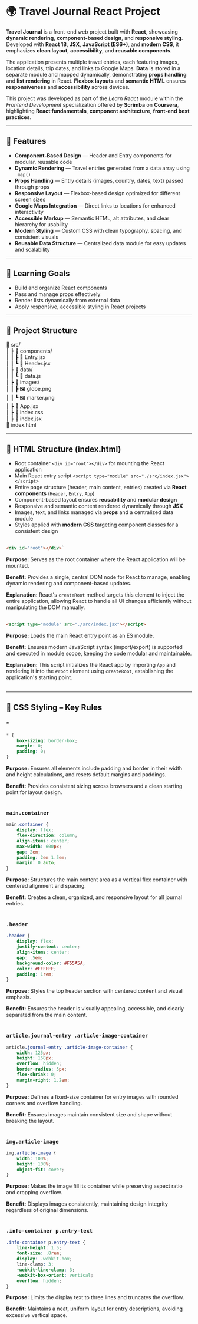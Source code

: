 # 🌍 Travel Journal React Project

**Travel Journal** is a front-end web project built with **React**, showcasing **dynamic rendering**, **component-based design**, and **responsive styling**. Developed with **React 18**, **JSX**, **JavaScript (ES6+)**, and **modern CSS**, it emphasizes **clean layout**, **accessibility**, and **reusable components**.

The application presents multiple travel entries, each featuring images, location details, trip dates, and links to Google Maps. **Data** is stored in a separate module and mapped dynamically, demonstrating **props handling** and **list rendering** in React. **Flexbox layouts** and **semantic HTML** ensures **responsiveness** and **accessibility** across devices.

This project was developed as part of the *Learn React* module within the *Frontend Development* specialization offered by **Scrimba** on **Coursera**, highlighting **React fundamentals**, **component architecture**, **front-end best practices**.

---

## 📌 Features

- **Component-Based Design** — Header and Entry components for modular, reusable code
- **Dynamic Rendering** — Travel entries generated from a data array using `.map()`
- **Props Handling** — Entry details (images, country, dates, text) passed through props
- **Responsive Layout** — Flexbox-based design optimized for different screen sizes
- **Google Maps Integration** — Direct links to locations for enhanced interactivity
- **Accessible Markup** — Semantic HTML, alt attributes, and clear hierarchy for usability
- **Modern Styling** — Custom CSS with clean typography, spacing, and consistent visuals
- **Reusable Data Structure** — Centralized data module for easy updates and scalability

---

## 🎯 Learning Goals

- Build and organize React components
- Pass and manage props effectively
- Render lists dynamically from external data
- Apply responsive, accessible styling in React projects

---

## 📂 Project Structure

📁 src/
<br>
┃ ┣ 📂 components/
<br>
┃ ┃ ┣ 📄 Entry.jsx
<br>
┃ ┃ ┗ 📄 Header.jsx
<br>
┃ ┣ 📂 data/
<br>
┃ ┃ ┗ 📄 data.js
<br>
┃ ┣ 📂 images/
<br>
┃ ┃ ┣ 🖼️ globe.png
<br>
┃ ┃ ┗ 🖼️ marker.png
<br>
┃ ┣ 📄 App.jsx
<br>
┃ ┣ 📄 index.css
<br>
┃ ┣ 📄 index.jsx
<br>
📄 index.html

---

## 🧱 HTML Structure (index.html)

- Root container `<div id="root"></div>` for mounting the React application
- Main React entry script `<script type="module" src="./src/index.jsx"></script>`
- Entire page structure (header, main content, entries) created via **React components** (`Header`, `Entry`, `App`)
- Component-based layout ensures **reusability** and **modular design**
- Responsive and semantic content rendered dynamically through **JSX**
- Images, text, and links managed via **props** and a centralized data module
- Styles applied with **modern CSS** targeting component classes for a consistent design<br><br>

```html
<div id="root"></div>`
```

**Purpose:** Serves as the root container where the React application will be mounted.

**Benefit:** Provides a single, central DOM node for React to manage, enabling dynamic rendering and component-based updates.

**Explanation:** React's `createRoot` method targets this element to inject the entire application, allowing React to handle all UI changes efficiently without manipulating the DOM manually.<br><br>

```html
<script type="module" src="./src/index.jsx"></script>
```

**Purpose:** Loads the main React entry point as an ES module.

**Benefit:** Ensures modern JavaScript syntax (import/export) is supported and executed in module scope, keeping the code modular and maintainable.

**Explanation:** This script initializes the React app by importing `App` and rendering it into the `#root` element using `createRoot`, establishing the application's starting point.<br><br>

---

## 🎨 CSS Styling – Key Rules

### `*`
```css
* {
    box-sizing: border-box;
    margin: 0;
    padding: 0;
}
```

**Purpose:** Ensures all elements include padding and border in their width and height calculations, and resets default margins and paddings.

**Benefit:** Provides consistent sizing across browsers and a clean starting point for layout design.<br><br>

### `main.container`
```css
main.container {
    display: flex;
    flex-direction: column;
    align-items: center;
    max-width: 600px;
    gap: 2em;
    padding: 2em 1.5em;
    margin: 0 auto;
}
```

**Purpose:** Structures the main content area as a vertical flex container with centered alignment and spacing.

**Benefit:** Creates a clean, organized, and responsive layout for all journal entries.<br><br>

### `.header`
```css
.header {
    display: flex;
    justify-content: center;
    align-items: center;
    gap: .5em;
    background-color: #F55A5A;
    color: #FFFFFF;
    padding: 1rem;
}
```

**Purpose:** Styles the top header section with centered content and visual emphasis.

**Benefit:** Ensures the header is visually appealing, accessible, and clearly separated from the main content.<br><br>

### `article.journal-entry .article-image-container`
```css
article.journal-entry .article-image-container {
    width: 125px;
    height: 168px;
    overflow: hidden;
    border-radius: 5px;
    flex-shrink: 0;
    margin-right: 1.2em;
}
```

**Purpose:** Defines a fixed-size container for entry images with rounded corners and overflow handling.

**Benefit:** Ensures images maintain consistent size and shape without breaking the layout.<br><br>

### `img.article-image`
```css
img.article-image {
    width: 100%;
    height: 100%;
    object-fit: cover;
}
```

**Purpose:** Makes the image fill its container while preserving aspect ratio and cropping overflow.

**Benefit:** Displays images consistently, maintaining design integrity regardless of original dimensions.<br><br>

### `.info-container p.entry-text`
```css
.info-container p.entry-text {
    line-height: 1.5;
    font-size: .8rem;
    display: -webkit-box;
    line-clamp: 3;
    -webkit-line-clamp: 3;
    -webkit-box-orient: vertical;
    overflow: hidden;
}
```

**Purpose:** Limits the display text to three lines and truncates the overflow.

**Benefit:** Maintains a neat, uniform layout for entry descriptions, avoiding excessive vertical space.<br><br>

